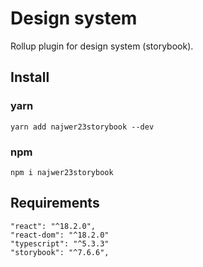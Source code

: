 
# Design system

Rollup plugin for design system (storybook).

## Install

### yarn
```
yarn add najwer23storybook --dev
```

### npm
```
npm i najwer23storybook
```

## Requirements
```
"react": "^18.2.0",
"react-dom": "^18.2.0"
"typescript": "^5.3.3"
"storybook": "^7.6.6",
```
